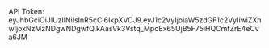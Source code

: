 API Token: eyJhbGciOiJIUzIlNiIsInR5cCI6IkpXVCJ9.eyJ1c2VyIjoiaW5zdGF1c2VyIiwiZXhwIjoxNzMzNDgwNDgwfQ.kAasVk3Vstq_MpoEx65UjB5F75iHQCmfZrE4eCva6JM
